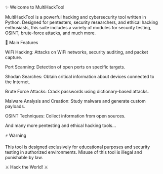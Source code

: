 ✨ Welcome to MultiHackTool

MultiHackTool is a powerful hacking and cybersecurity tool written in Python. Designed for pentesters, security researchers, and ethical hacking enthusiasts, this suite includes a variety of modules for security testing, OSINT, brute-force attacks, and much more.

🔨 Main Features

WiFi Hacking: Attacks on WiFi networks, security auditing, and packet capture.

Port Scanning: Detection of open ports on specific targets.

Shodan Searches: Obtain critical information about devices connected to the Internet.

Brute Force Attacks: Crack passwords using dictionary-based attacks.

Malware Analysis and Creation: Study malware and generate custom payloads.

OSINT Techniques: Collect information from open sources.

And many more pentesting and ethical hacking tools...

⚡ Warning

This tool is designed exclusively for educational purposes and security testing in authorized environments. Misuse of this tool is illegal and punishable by law.

⚔️ Hack the World! ⚔️
